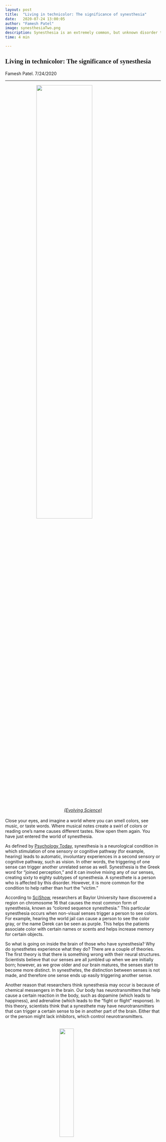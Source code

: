 ```yaml
---
layout: post
title:  "Living in technicolor: The significance of synesthesia"
date:   2020-07-24 13:00:05
author: "Famesh Patel"
image: synesthesiaTwo.png
description: Synesthesia is an extremely common, but unknown disorder that causes people’s senses to be triggered.
time: 4 min

---
```

<h2 style="font-family: Ergonomique Bold">Living in technicolor: The significance of synesthesia</h2>
Famesh Patel. 7/24/2020
<hr>

<img src="{{ site.baseurl }}/images/blogs/2020/july/synesthesiaTwo.png" width="60%" style="display: block; margin: 0 auto"/>  
<center><i><a href="https://www.evolving-science.com/information-communication/synesthesia-smell-musical-notes-00688" target="_blank">(Evolving Science)</a></i></center>
<br>
Close your eyes, and imagine a world where you can smell colors, see music, or taste words. Where musical notes create a swirl of colors or reading one’s name causes different tastes. Now open them again. You have just entered the world of synesthesia.

As defined by <a href="https://www.psychologytoday.com/us/basics/synesthesia" target="_blank">Psychology Today</a>, synesthesia is a neurological condition in which stimulation of one sensory or cognitive pathway (for example, hearing) leads to automatic, involuntary experiences in a second sensory or cognitive pathway, such as vision. In other words, the triggering of one sense can trigger another unrelated sense as well. Synesthesia is the Greek word for “joined perception,” and it can involve mixing any of our senses, creating sixty to eighty subtypes of synesthesia. A synesthete is a person who is affected by this disorder. However, it is more common for the condition to help rather than hurt the “victim.”

According to <a href="https://www.sciencedaily.com/releases/2020/07/200702144119.htm" target="_blank">SciShow</a>, researchers at Baylor University have discovered a region on chromosome 16 that causes the most common form of synesthesia, known as “colored sequence synesthesia.” This particular synesthesia occurs when non-visual senses trigger a person to see colors. For example, hearing the world jail can cause a person to see the color gray, or the name Derek can be seen as purple. This helps the patients associate color with certain names or scents and helps increase memory for certain objects.

So what is going on inside the brain of those who have synesthesia? Why do synesthetes experience what they do? There are a couple of theories. The first theory is that there is something wrong with their neural structures. Scientists believe that our senses are all jumbled up when we are initially born; however, as we grow older and our brain matures, the senses start to become more distinct. In synesthetes, the distinction between senses is not made, and therefore one sense ends up easily triggering another sense.

Another reason that researchers think synesthesia may occur is because of chemical messengers in the brain. Our body has neurotransmitters that help cause a certain reaction in the body, such as dopamine (which leads to happiness), and adrenaline (which leads to the “fight or flight” response). In this theory, scientists think that a synesthete may have neurotransmitters that can trigger a certain sense to be in another part of the brain. Either that or the person might lack inhibitors, which control neurotransmitters.

<br>
<img src="{{ site.baseurl }}/images/blogs/2020/july/dopamine.png" width="30%" style="display: block; margin: 0 auto"/>  
<center><i>(Medical News Today)</i></center>
<br>
But because the brain is so complicated, it could potentially be both of these activities combined causing synesthesia.

But how do synesthetes go about their day? Many people with synesthesia believe that their life would be more boring without it. They believe their lives are more colorful and interesting with an extra sensory flair. Some even claim that synesthesia leads to increased memory and creativity. Others can remember names with colors. For example, people might associate a certain number with a specific color, so they can now remember a certain string of numbers based on the color sequence.

If you or someone you know has synesthesia, be glad that you are part of the lucky 2% of the population with this rare condition - so use your potential to the fullest!


<hr>
<img src="{{ site.baseurl }}/images/writingTeam/noProfile.jpg" width="170" style="float: left; margin-right: 30px; margin-bottom: 20px;"/>
<div style="margin-bottom: 5%;">
<span style="font-size: 30px; font-weight: 900;">Famseh Patel</span>
<br>Famesh is a senior at BASIS Peoria High School who enjoys all parts of science. Explaining the world around us with science has always seemed interesting to him from metamorphosis to the Higgs Boson. He hopes to help bring more youth to STEM fields so they can understand the natural world around us and appreciate the world for its uniqueness.


</div>
<br>
